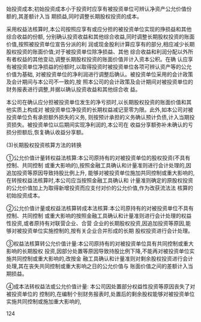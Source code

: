 始投资成本;初始投资成本小于投资时应享有被投资单位可辨认净资产公允价值份额的,其差额计入当 期损益,同时调整长期股权投资的成本。

采用权益法核算时,本公司按照应享有或应分担的被投资单位实现的挣损益和其他综合收益的份额, 分别确认投资收益和其他综合收益,同时调整长期股权投资的账面价值,按照被投资单位宣告分派的利 润或现金股利计算应享有的部分,相应减少长期股权投资的账面价值;对于被投资单位除净损益、其他 综合收益和利润分配以外所有者权益的其他变动,调整长期股权投资的账面价值并计入资本公积。在确 认应享有被投资单位净损益的份额时,以取得投资时被投资单位各项可辨认资产等的公允价值为基础, 对被投资单位的净利润进行调整后确认。被投资单位采用的会计政策及会计期间与本公司不一致的,按 照本公司的会计政策及会计期间对被投资单位的财务报表进行调整,并据以确认投资收益和其他综合收 益。

本公司在确认应分担被投资单位发生的净亏损时,以长期股权投资的账面价值和其他实质上构成对 被投资单位净投资的长期权益减记至零为限。此外,如本公司对被投资单位负有承担额外损失的义务, 则按预计承担的义务确认预计负债,计入当期投资损失。被投资单位以后期间实现净利润的,本公司在 收益分享额弥补未确认的亏损分担额后,恢复确认收益分享额。

(3)长期股权投资核算方法的转换

①公允价值计量转权益法核算:本公司原持有的对被投资单位的股权投资(不具有控制、共同控制 或重大影响的),按照金融工具确认和计量准则进行会计处理的,因追加投资等原因导致持股比例上升, 能够对被投资单位施加共同控制或重大影响的,在转按权益法核算时,本公司应当按照金融工具确认和 计量准则确定的原股权投资的公允价值加上为取得新增投资而应支付对价的公允价值,作为改获流法法 核算的初始投资成本。

②公允价值计量或权益法核算转成本法核算:本公司原持有的对被投资单位不具有控制、共同控制 或重大影响的按照金融工具确认和计量准则进行会计处理的权益性投资,或者原持有对联营企业、合营 企业的长期股权投资,因追加投资等原因,能够对被投资单位实施控制的,按有关企业合并形成的长期 股权投资进行会计处理。

③权益法核算转公允价值计量:本公司原持有的对被投资单位具有共同控制或重大影响的长期股权 投资,因部分处置等原因导致持股比例下降,不能再对被投资单位实施共同控制或重大影响的,改按金 融工具确认和计量准则对剩余股权投资进行会计处理,其在丧失共同控制或重大影响之日的公允价值与 账面价值之间的差额计入当期损益。

④成本法转权益法或公允价值计量: 本公司因处置部分权益性投资等原因丧失了对被投资单位的 控制的,在编制个别财务报表时,处置后的剩余股权能够对被投资单位实施共同控制或施加重大影响的,

124